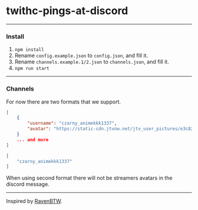 # twithc-pings-at-discord

---

### Install
1. `npm install`
2. Rename `config.example.json` to `config.json`, and fill it.
3. Rename `channels.example.1/2.json` to `channels.json`, and fill it.
3. `npm run start`

---  

### Channels
For now there are two formats that we support.
```json
[
	{
		"username": "czarny_animekkk1337",
		"avatar": "https://static-cdn.jtvnw.net/jtv_user_pictures/e3c825b2-698a-46d4-bcd6-4da05dd80c1f-profile_image-70x70.png"
	}
	... and more
]
```
```json
[
    "czarny_animekkk1337"
]
```
When using second format there will not be streamers avatars in the discord message.

---

Inspired by [RavenBTW](https://github.com/Ravenbtw/twitch-mentions-to-discord-webhook).